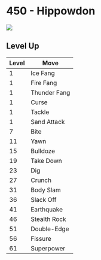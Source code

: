 # 450 - Hippowdon
![][450]

## Level Up

Level | Move
---   | ---
  1   | Ice Fang
  1   | Fire Fang
  1   | Thunder Fang
  1   | Curse
  1   | Tackle
  1   | Sand Attack
  7   | Bite
 11   | Yawn
 15   | Bulldoze
 19   | Take Down
 23   | Dig
 27   | Crunch
 31   | Body Slam
 36   | Slack Off
 41   | Earthquake
 46   | Stealth Rock
 51   | Double-Edge
 56   | Fissure
 61   | Superpower



[450]: /img/pokemon/450.png
